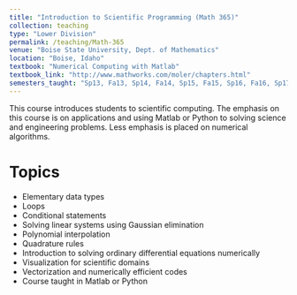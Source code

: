 ```yaml
---
title: "Introduction to Scientific Programming (Math 365)"
collection: teaching
type: "Lower Division"
permalink: /teaching/Math-365
venue: "Boise State University, Dept. of Mathematics"
location: "Boise, Idaho"
textbook: "Numerical Computing with Matlab"
textbook_link: "http://www.mathworks.com/moler/chapters.html"
semesters_taught: "Sp13, Fa13, Sp14, Fa14, Sp15, Fa15, Sp16, Fa16, Sp17, Fa17, Fa22"
---
```


This course introduces students to scientific computing.  The emphasis on this course is on applications and using Matlab or Python to solving science and engineering problems.  Less emphasis is placed on numerical algorithms. 


Topics 
======

<ul>
    <li>Elementary data types</li>
    <li>Loops</li>
    <li>Conditional statements</li>
    <li>Solving linear systems using Gaussian elimination</li>
    <li>Polynomial interpolation</li>
    <li>Quadrature rules</li>
    <li>Introduction to solving ordinary differential equations numerically</li>
    <li>Visualization for scientific domains</li>
    <li>Vectorization and numerically efficient codes</li>
    <li>Course taught in Matlab or Python</li>
</ul>
